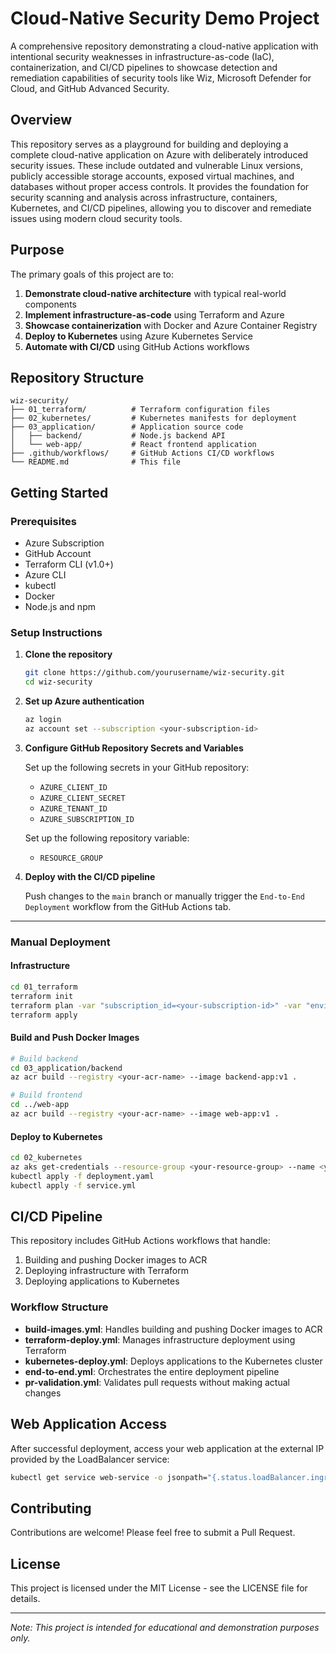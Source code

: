 # Cloud-Native Security Demo Project

A comprehensive repository demonstrating a cloud-native application with intentional security weaknesses in infrastructure-as-code (IaC), containerization, and CI/CD pipelines to showcase detection and remediation capabilities of security tools like Wiz, Microsoft Defender for Cloud, and GitHub Advanced Security.

## Overview

This repository serves as a playground for building and deploying a complete cloud-native application on Azure with deliberately introduced security issues. These include outdated and vulnerable Linux versions, publicly accessible storage accounts, exposed virtual machines, and databases without proper access controls. It provides the foundation for security scanning and analysis across infrastructure, containers, Kubernetes, and CI/CD pipelines, allowing you to discover and remediate issues using modern cloud security tools.

## Purpose

The primary goals of this project are to:

1. **Demonstrate cloud-native architecture** with typical real-world components
2. **Implement infrastructure-as-code** using Terraform and Azure
3. **Showcase containerization** with Docker and Azure Container Registry
4. **Deploy to Kubernetes** using Azure Kubernetes Service
5. **Automate with CI/CD** using GitHub Actions workflows

## Repository Structure

```
wiz-security/
├── 01_terraform/          # Terraform configuration files
├── 02_kubernetes/         # Kubernetes manifests for deployment
├── 03_application/        # Application source code
│   ├── backend/           # Node.js backend API
│   └── web-app/           # React frontend application
├── .github/workflows/     # GitHub Actions CI/CD workflows
└── README.md              # This file
```

## Getting Started

### Prerequisites

- Azure Subscription
- GitHub Account
- Terraform CLI (v1.0+)
- Azure CLI
- kubectl
- Docker
- Node.js and npm

### Setup Instructions

1. **Clone the repository**

   ```bash
   git clone https://github.com/yourusername/wiz-security.git
   cd wiz-security
   ```

2. **Set up Azure authentication**

   ```bash
   az login
   az account set --subscription <your-subscription-id>
   ```

3. **Configure GitHub Repository Secrets and Variables**

   Set up the following secrets in your GitHub repository:
   - `AZURE_CLIENT_ID`
   - `AZURE_CLIENT_SECRET`
   - `AZURE_TENANT_ID`
   - `AZURE_SUBSCRIPTION_ID`

   Set up the following repository variable:
   - `RESOURCE_GROUP`

4. **Deploy with the CI/CD pipeline**

   Push changes to the `main` branch or manually trigger the ```End-to-End Deployment``` workflow from the GitHub Actions tab.

---

### Manual Deployment

#### Infrastructure

```bash
cd 01_terraform
terraform init
terraform plan -var "subscription_id=<your-subscription-id>" -var "environment=wizdemo"
terraform apply
```

#### Build and Push Docker Images

```bash
# Build backend
cd 03_application/backend
az acr build --registry <your-acr-name> --image backend-app:v1 .

# Build frontend
cd ../web-app
az acr build --registry <your-acr-name> --image web-app:v1 .
```

#### Deploy to Kubernetes

```bash
cd 02_kubernetes
az aks get-credentials --resource-group <your-resource-group> --name <your-aks-cluster>
kubectl apply -f deployment.yaml
kubectl apply -f service.yml
```

## CI/CD Pipeline

This repository includes GitHub Actions workflows that handle:

1. Building and pushing Docker images to ACR
2. Deploying infrastructure with Terraform
3. Deploying applications to Kubernetes

### Workflow Structure

- **build-images.yml**: Handles building and pushing Docker images to ACR
- **terraform-deploy.yml**: Manages infrastructure deployment using Terraform
- **kubernetes-deploy.yml**: Deploys applications to the Kubernetes cluster
- **end-to-end.yml**: Orchestrates the entire deployment pipeline
- **pr-validation.yml**: Validates pull requests without making actual changes

## Web Application Access

After successful deployment, access your web application at the external IP provided by the LoadBalancer service:

```bash
kubectl get service web-service -o jsonpath="{.status.loadBalancer.ingress[0].ip}"
```

## Contributing

Contributions are welcome! Please feel free to submit a Pull Request.

## License

This project is licensed under the MIT License - see the LICENSE file for details.

---

*Note: This project is intended for educational and demonstration purposes only.*